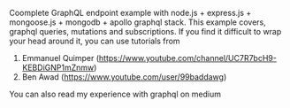 Coomplete GraphQL endpoint example with node.js + express.js + mongoose.js + mongodb + apollo graphql stack.
This example covers, graphql queries, mutations and subscriptions. If you find it difficult to wrap your head around it, you can use  tutorials from 
1. Emmanuel Quimper (https://www.youtube.com/channel/UC7R7bcH9-KEBDiGNP1mZnmw)
2. Ben Awad (https://www.youtube.com/user/99baddawg)

You can also read my experience with graphql on medium